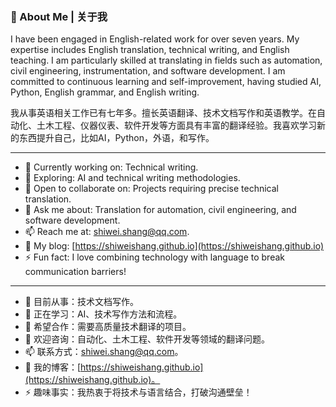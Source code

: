 ### 📝 About Me | 关于我

I have been engaged in English-related work for over seven years. My expertise includes English translation, technical writing, and English teaching. I am particularly skilled at translating in fields such as automation, civil engineering, instrumentation, and software development. I am committed to continuous learning and self-improvement, having studied AI, Python, English grammar, and English writing.

我从事英语相关工作已有七年多。擅长英语翻译、技术文档写作和英语教学。在自动化、土木工程、仪器仪表、软件开发等方面具有丰富的翻译经验。我喜欢学习新的东西提升自己，比如AI，Python，外语，和写作。

---

- 🔭 Currently working on: Technical writing.
- 🌱 Exploring: AI and technical writing methodologies.
- 👯 Open to collaborate on: Projects requiring precise technical translation.
- 💬 Ask me about: Translation for automation, civil engineering, and software development.
- 📫 Reach me at: shiwei.shang@qq.com.
- 📝 My blog: [https://shiweishang.github.io](https://shiweishang.github.io)
- ⚡ Fun fact: I love combining technology with language to break communication barriers!

---

- 🔭 目前从事：技术文档写作。
- 🌱 正在学习：AI、技术写作方法和流程。
- 👯 希望合作：需要高质量技术翻译的项目。
- 💬 欢迎咨询：自动化、土木工程、软件开发等领域的翻译问题。
- 📫 联系方式：shiwei.shang@qq.com。
- 📝 我的博客：[https://shiweishang.github.io](https://shiweishang.github.io)。
- ⚡ 趣味事实：我热衷于将技术与语言结合，打破沟通壁垒！
